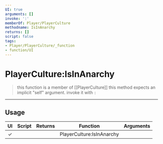 ```yaml
---
UI: true
arguments: []
invoke: ':'
memberOf: Player/PlayerCulture
methodname: IsInAnarchy
returns: []
script: false
tags:
- Player/PlayerCulture/_function
- function/UI
---
```

# PlayerCulture:IsInAnarchy
> this function is a member of [[PlayerCulture]]
> this method expects an implicit "self" argument. invoke it with `:`
-----
## Usage
|  UI | Script | Returns | Function | Arguments |
|:---:|:------:|-------:|:--------:|:---------|
|✓| ||PlayerCulture:IsInAnarchy||
